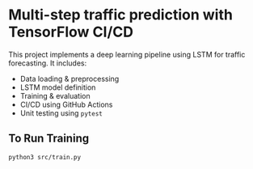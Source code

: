 # Multi-step traffic prediction with TensorFlow CI/CD

This project implements a deep learning pipeline using LSTM for traffic forecasting. It includes:

- Data loading & preprocessing
- LSTM model definition
- Training & evaluation
- CI/CD using GitHub Actions
- Unit testing using `pytest`

## To Run Training

```bash
python3 src/train.py

